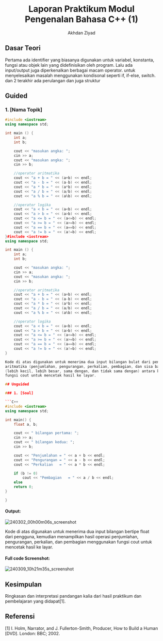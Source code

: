 # <h1 align="center">Laporan Praktikum Modul Pengenalan Bahasa C++ (1)</h1>
<p align="center">Akhdan Ziyad</p>

## Dasar Teori

Pertama ada identifier yang biasanya digunakan untuk variabel, konstanta, fungsi atau objek lain yang didefinisikan oleh program. Lalu ada input/output juga diperkenalkan berbagai macam operator. untuk menyelesaikan masalah menggunakan kondisonal seperti if, if-else, switch. dan 2 terakhir ada perulangan dan juga struktur 
## Guided 

### 1. [Nama Topik]

```C++
#include <iostream>
using namespace std;

int main () {
    int a;
    int b;

    cout << "masukan angka: ";
    cin >> a;
    cout << "masukan angka: ";
    cin >> b;

    //operator aritmatika
    cout << "a + b = " << (a+b) << endl;
    cout << "a - b = " << (a-b) << endl;
    cout << "a * b = " << (a*b) << endl;
    cout << "a / b = " << (a/b) << endl;
    cout << "a % b = " << (a%b) << endl;

    //operator logika
    cout << "a < b = " << (a<b) << endl;
    cout << "a > b = " << (a>b) << endl;
    cout << "a <= b = " << (a<=b) << endl;
    cout << "a >= b = " << (a>=b) << endl;
    cout << "a == b = " << (a==b) << endl;
    cout << "a != b = " << (a!=b) << endl;
}#include <iostream>
using namespace std;

int main () {
    int a;
    int b;

    cout << "masukan angka: ";
    cin >> a;
    cout << "masukan angka: ";
    cin >> b;

    //operator aritmatika
    cout << "a + b = " << (a+b) << endl;
    cout << "a - b = " << (a-b) << endl;
    cout << "a * b = " << (a*b) << endl;
    cout << "a / b = " << (a/b) << endl;
    cout << "a % b = " << (a%b) << endl;

    //operator logika
    cout << "a < b = " << (a<b) << endl;
    cout << "a > b = " << (a>b) << endl;
    cout << "a <= b = " << (a<=b) << endl;
    cout << "a >= b = " << (a>=b) << endl;
    cout << "a == b = " << (a==b) << endl;
    cout << "a != b = " << (a!=b) << endl;
}

Kode di atas digunakan untuk menerima dua input bilangan bulat dari pengguna, lalu menampilkan hasil operasi
aritmatika (penjumlahan, pengurangan, perkalian, pembagian, dan sisa bagi) serta hasil perbandingan logika
(lebih kecil, lebih besar, sama dengan, dan tidak sama dengan) antara kedua bilangan tersebut menggunakan
fungsi cout untuk mencetak hasil ke layar.

## Unguided 

### 1. [Soal]

```C++
#include <iostream>
using namespace std;

int main() {
    float a, b;

    cout << " bilangan pertama: ";
    cin >> a;
    cout << " bilangan kedua: ";
    cin >> b;

    cout << "Penjumlahan = " << a + b << endl;
    cout << "Pengurangan = " << a - b << endl;
    cout << "Perkalian   = " << a * b << endl;

    if (b != 0)
        cout << "Pembagian   = " << a / b << endl;
    else
    return 0;
}

}
```
#### Output:
![240302_00h00m06s_screenshot](https://github.com/suxeno/Struktur-Data-Assignment/assets/111122086/6d1727a8-fb77-4ecf-81ff-5de9386686b7)

Kode di atas digunakan untuk menerima dua input bilangan bertipe float dari pengguna, kemudian menampilkan hasil operasi penjumlahan, pengurangan, perkalian, dan pembagian menggunakan fungsi cout untuk mencetak hasil ke layar.

#### Full code Screenshot:
![240309_10h21m35s_screenshot](https://github.com/suxeno/Struktur-Data-Assignment/assets/111122086/41e9641c-ad4e-4e50-9ca4-a0215e336b04)


## Kesimpulan
Ringkasan dan interpretasi pandangan kalia dari hasil praktikum dan pembelajaran yang didapat[1].

## Referensi
[1] I. Holm, Narrator, and J. Fullerton-Smith, Producer, How to Build a Human [DVD]. London: BBC; 2002.

